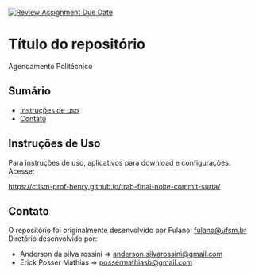 [![Review Assignment Due Date](https://classroom.github.com/assets/deadline-readme-button-22041afd0340ce965d47ae6ef1cefeee28c7c493a6346c4f15d667ab976d596c.svg)](https://classroom.github.com/a/BJmkW5Ih)
# Título do repositório

Agendamento Politécnico 

## Sumário
* [Instruções de uso](#instruções-de-uso)
* [Contato](#contato)

## Instruções de Uso

Para instruções de uso, aplicativos para download e configurações. Acesse:

https://ctism-prof-henry.github.io/trab-final-noite-commit-surta/

## Contato

O repositório foi originalmente desenvolvido por Fulano: [fulano@ufsm.br]()
Diretório desenvolvido por:

* Anderson da silva rossini => anderson.silvarossini@gmail.com
* Erick Posser Mathias => possermathiasb@gmail.com



